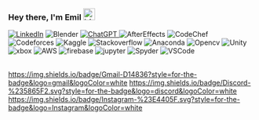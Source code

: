 ### Hey there, I'm Emil <img src="https://user-images.githubusercontent.com/1303154/88677602-1635ba80-d120-11ea-84d8-d263ba5fc3c0.gif" width="24px" alt="hi">
<p>
<a href="https://www.linkedin.com/in/emil-vinod-03a743278/"><img src="https://img.shields.io/badge/linkedin-%230077B5.svg?style=flat&logo=linkedin&logoColor=white" alt="LinkedIn"></a>
<img src="https://img.shields.io/badge/blender-%23F5792A.svg?style=flat&logo=blender&logoColor=white" alt="Blender">
<a href="https://www.linkedin.com/in/emil-vinod-03a743278/"><img src="https://img.shields.io/badge/chatGPT-74aa9c?style=flat&logo=openai&logoColor=white" alt="ChatGPT">
</a>
<img src="https://img.shields.io/badge/Adobe%20After%20Effects-9999FF.svg?style=flat&logo=Adobe%20After%20Effects&logoColor=white" alt="AfterEffects">
<img src="https://img.shields.io/badge/CodeChef-%23964B00.svg?style=flat&logo=CodeChef&logoColor=white" alt="CodeChef">  
<img src="https://img.shields.io/badge/Codeforces-445f9d?style=flat&logo=Codeforces&logoColor=white" alt="Codeforces">
<img src="https://img.shields.io/badge/Kaggle-035a7d?style=flat&logo=kaggle&logoColor=white" alt="Kaggle">
<img src="https://img.shields.io/badge/-Stackoverflow-FE7A16?style=flat&logo=stack-overflow&logoColor=white" alt="Stackoverflow">
<img src="https://img.shields.io/badge/Anaconda-%2344A833.svg?style=flat&logo=anaconda&logoColor=white" alt="Anaconda">  
<img src="https://img.shields.io/badge/opencv-%23white.svg?style=flat&logo=opencv&logoColor=white" alt="Opencv">
<img src="https://img.shields.io/badge/unity-%23000000.svg?style=flat&logo=unity&logoColor=white" alt="Unity">
<img src="https://img.shields.io/badge/xbox-%23107C10.svg?style=flat&logo=xbox&logoColor=white" alt="xbox">
<img src="https://img.shields.io/badge/AWS-%23FF9900.svg?style=flat&logo=amazon-aws&logoColor=white" alt="AWS">  
<img src="https://img.shields.io/badge/firebase-%23039BE5.svg?style=flat&logo=firebase" alt="firebase">
<img src="https://img.shields.io/badge/jupyter-%23FA0F00.svg?style=flat&logo=jupyter&logoColor=white" alt="jupyter">
<img src="https://img.shields.io/badge/Spyder-838485?style=flat&logo=spyder%20ide&logoColor=maroon" alt="Spyder">
<img src="https://img.shields.io/badge/Visual%20Studio%20Code-0078d7.svg?style=flat&logo=visual-studio-code&logoColor=white" alt="VSCode">  
<img src="https://img.shields.io/badge/c%23-%23239120.svg?style=for-the-badge&logo=c-sharp&logoColor=white" alt="">
<img src="https://img.shields.io/badge/c++-%2300599C.svg?style=for-the-badge&logo=c%2B%2B&logoColor=white" alt="">
<img src="https://img.shields.io/badge/html5-%23E34F26.svg?style=for-the-badge&logo=html5&logoColor=white" alt="">  
<img src="https://img.shields.io/badge/java-%23ED8B00.svg?style=for-the-badge&logo=openjdk&logoColor=white" alt="">  
<img src="https://img.shields.io/badge/javascript-%23323330.svg?style=for-the-badge&logo=javascript&logoColor=%23F7DF1E" alt="">
<img src="https://img.shields.io/badge/kotlin-%237F52FF.svg?style=for-the-badge&logo=kotlin&logoColor=white" alt="">
<img src="https://img.shields.io/badge/markdown-%23000000.svg?style=for-the-badge&logo=markdown&logoColor=white" alt="">
<img src="https://img.shields.io/badge/python-3670A0?style=for-the-badge&logo=python&logoColor=ffdd54" alt="">  
<img src="https://img.shields.io/badge/Keras-%23D00000.svg?style=for-the-badge&logo=Keras&logoColor=white" alt="">
<img src="https://img.shields.io/badge/Matplotlib-%23ffffff.svg?style=for-the-badge&logo=Matplotlib&logoColor=black" alt="">
<img src="https://img.shields.io/badge/numpy-%23013243.svg?style=for-the-badge&logo=numpy&logoColor=white" alt="">    
<img src="https://img.shields.io/badge/pandas-%23150458.svg?style=for-the-badge&logo=pandas&logoColor=white" alt="">
<img src="https://img.shields.io/badge/PyTorch-%23EE4C2C.svg?style=for-the-badge&logo=PyTorch&logoColor=white" alt="">
<img src="https://img.shields.io/badge/TensorFlow-%23FF6F00.svg?style=for-the-badge&logo=TensorFlow&logoColor=white" alt="">  
<img src="https://img.shields.io/badge/Spotify-1ED760?style=for-the-badge&logo=spotify&logoColor=white" alt="">  
<img src="https://img.shields.io/badge/Android-3DDC84?style=for-the-badge&logo=android&logoColor=white" alt="">
<img src="https://img.shields.io/badge/chrome%20os-3d89fc?style=for-the-badge&logo=google%20chrome&logoColor=white" alt="">
<img src="https://img.shields.io/badge/Debian-D70A53?style=for-the-badge&logo=debian&logoColor=white" alt="">
<img src="https://img.shields.io/badge/home%20assistant-%2341BDF5.svg?style=for-the-badge&logo=home-assistant&logoColor=white" alt="">  
<img src="" alt="">
<img src="" alt="">
<img src="" alt="">    
<img src="" alt="">
<img src="" alt="">
<img src="" alt="">  
<img src="" alt="">  
<img src="" alt="">
<img src="" alt="">
<img src="" alt="">
<img src="" alt="">  
<img src="" alt="">
<img src="" alt="">
<img src="" alt="">    
<img src="" alt="">
<img src="" alt="">
<img src="" alt="">  
<img src="" alt="">  
<img src="" alt="">
<img src="" alt="">
<img src="" alt="">
<img src="" alt="">  
<img src="" alt="">
<img src="" alt="">
<img src="" alt="">    
</p>



https://img.shields.io/badge/Gmail-D14836?style=for-the-badge&logo=gmail&logoColor=white
https://img.shields.io/badge/Discord-%235865F2.svg?style=for-the-badge&logo=discord&logoColor=white
https://img.shields.io/badge/Instagram-%23E4405F.svg?style=for-the-badge&logo=Instagram&logoColor=white
